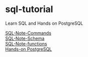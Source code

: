 # sql-tutorial
Learn SQL and Hands on PostgreSQL

[SQL-Note-Commands](sql-note-commands.md)<br>
[SQL-Note-Schema](sql-note-schema.md)<br>
[SQL-Note-functions](sql-note-functions.md)<br>
[Hands-on PostgreSQL](basic.md)
